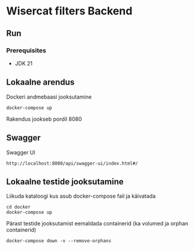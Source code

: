 # Wisercat filters Backend

## Run
### Prerequisites

* JDK 21

## Lokaalne arendus

Dockeri andmebaasi jooksutamine

```
docker-compose up
```

Rakendus jookseb pordil 8080


## Swagger

Swagger UI

```
http://localhost:8080/api/swagger-ui/index.html#/
```


## Lokaalne testide jooksutamine

Liikuda kataloogi kus asub docker-compose fail ja käivatada

```
cd docker
docker-compose up
```

Pärast testide jooksutamist eemaldada containerid (ka volumed ja orphan containerid)
```
docker-compose down -v --remove-orphans
```

